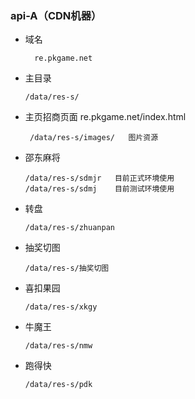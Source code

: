 ### api-A（CDN机器）
- 域名
        
        re.pkgame.net
- 主目录

      /data/res-s/
- 主页招商页面 re.pkgame.net/index.html
      
       /data/res-s/images/   图片资源
- 邵东麻将

      /data/res-s/sdmjr   目前正式环境使用
      /data/res-s/sdmj    目前测试环境使用
- 转盘
      
      /data/res-s/zhuanpan
- 抽奖切图

      /data/res-s/抽奖切图
- 喜扣果园

      /data/res-s/xkgy
- 牛魔王
    
      /data/res-s/nmw
- 跑得快

      /data/res-s/pdk